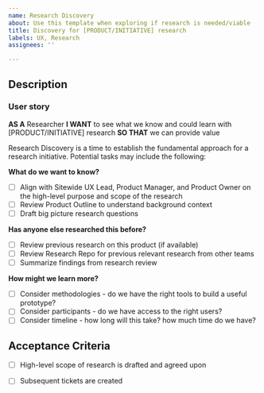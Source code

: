 ```yaml
---
name: Research Discovery
about: Use this template when exploring if research is needed/viable
title: Discovery for [PRODUCT/INITIATIVE] research
labels: UX, Research
assignees: ''

---
```


## Description

### User story
**AS A** Researcher
**I WANT** to see what we know and could learn with [PRODUCT/INITIATIVE] research
**SO THAT** we can provide value

Research Discovery is a time to establish the fundamental approach for a research initiative. Potential tasks may include the following:

**What do we want to know?**
- [ ] Align with Sitewide UX Lead, Product Manager, and Product Owner on the high-level purpose and scope of the research
- [ ] Review Product Outline to understand background context
- [ ] Draft big picture research questions

**Has anyone else researched this before?**
- [ ] Review previous research on this product (if available)
- [ ] Review Research Repo for previous relevant research from other teams
- [ ] Summarize findings from research review

**How might we learn more?**
- [ ] Consider methodologies - do we have the right tools to build a useful prototype?
- [ ] Consider participants - do we have access to the right users?
- [ ] Consider timeline - how long will this take? how much time do we have?

## Acceptance Criteria
- [ ] High-level scope of research is drafted and agreed upon
- [ ] Subsequent tickets are created

